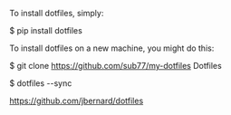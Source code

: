 To install dotfiles, simply:

$ pip install dotfiles

To install dotfiles on a new machine, you might do this:

$ git clone https://github.com/sub77/my-dotfiles Dotfiles

$ dotfiles --sync



https://github.com/jbernard/dotfiles
